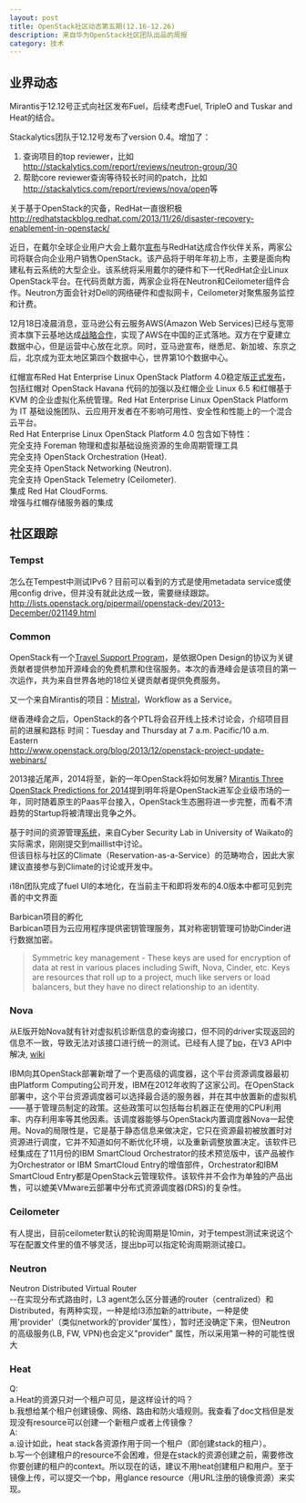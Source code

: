 ```yaml
---
layout: post
title: OpenStack社区动态第五期(12.16-12.26)
description: 来自华为OpenStack社区团队出品的周报
category: 技术
---
```


## 业界动态
Mirantis于12.12号正式向社区发布Fuel，后续考虑Fuel, TripleO and Tuskar and Heat的结合。

Stackalytics团队于12.12号发布了version 0.4。增加了：  
1. 查询项目的top reviewer，比如<http://stackalytics.com/report/reviews/neutron-group/30>  
2. 帮助core reviewer查询等待较长时间的patch，比如<http://stackalytics.com/report/reviews/nova/open>等

关于基于OpenStack的灾备，RedHat一直很积极  
<http://redhatstackblog.redhat.com/2013/11/26/disaster-recovery-enablement-in-openstack/>

近日，在戴尔全球企业用户大会上戴尔[宣布](http://www.theregister.co.uk/2013/12/16/dell_red_hat_openstack_team/)与RedHat达成合作伙伴关系，两家公司将联合向企业用户销售OpenStack。该产品将于明年年初上市，主要是面向构建私有云系统的大型企业。该系统将采用戴尔的硬件和下一代RedHat企业Linux OpenStack平台。在代码贡献方面，两家企业将在Neutron和Ceilometer组件合作。Neutron方面会针对Dell的网络硬件和虚拟网卡，Ceilometer对聚焦服务监控和计费。

12月18日凌晨消息，亚马逊公有云服务AWS(Amazon Web Services)已经与宽带资本旗下云基地达成[战略合作](http://aws.amazon.com/cn/about-aws/whats-new/2013/12/18/announcing-the-aws-china-beijing-region/)，实现了AWS在中国的正式落地。双方在宁夏建立数据中心，但是运营中心放在北京。同时，亚马逊宣布，继悉尼、新加坡、东京之后，北京成为亚太地区第四个数据中心，世界第10个数据中心。

红帽宣布Red Hat Enterprise Linux OpenStack Platform 4.0稳定版[正式发布](http://www.redhat.com/about/news/archive/2013/12/red-hat-announces-general-availability-of-red-hat-enterprise-linux-openstack-platform-4)，包括红帽对 OpenStack Havana 代码的加强以及红帽企业 Linux 6.5 和红帽基于 KVM 的企业虚拟化系统管理。Red Hat Enterprise Linux OpenStack Platform 为 IT 基础设施团队、云应用开发者在不影响可用性、安全性和性能上的一个混合云平台。  
Red Hat Enterprise Linux OpenStack Platform 4.0 包含如下特性：  
完全支持 Foreman 物理和虚拟基础设施资源的生命周期管理工具  
完全支持 OpenStack Orchestration (Heat).  
完全支持 OpenStack Networking (Neutron).  
完全支持 OpenStack Telemetry (Ceilometer).  
集成 Red Hat CloudForms.  
增强与红帽存储服务器的集成

## 社区跟踪

### Tempst
怎么在Tempest中测试IPv6？目前可以看到的方式是使用metadata service或使用config drive，但并没有就此达成一致，需要继续跟踪。  
<http://lists.openstack.org/pipermail/openstack-dev/2013-December/021149.html>

### Common
OpenStack有一个[Travel Support Program](https://wiki.openstack.org/wiki/Travel_Support_Program)，是依据Open Design的协议为关键贡献者提供参加开源峰会的免费机票和住宿服务。本次的香港峰会是该项目的第一次运作，共为来自世界各地的18位关键贡献者提供免费服务。

又一个来自Mirantis的项目：[Mistral](https://wiki.openstack.org/wiki/Mistral)，Workflow as a Service。

继香港峰会之后，OpenStack的各个PTL将会召开线上技术讨论会，介绍项目目前的进展和路标
时间：Tuesday and Thursday at 7 a.m. Pacific/10 a.m. Eastern  
<http://www.openstack.org/blog/2013/12/openstack-project-update-webinars/>

2013接近尾声，2014将至，新的一年OpenStack将如何发展? [Mirantis Three OpenStack Predictions for 2014](http://www.mirantis.com/blog/three-openstack-predictions-2014/)提到明年将是OpenStack进军企业级市场的一年，同时随着原生的Paas平台接入，OpenStack生态圈将进一步完整，而看不清趋势的Startup将被清理出竞争之外。

基于时间的资源管理[系统](https://wiki.openstack.org/wiki/Cafe)，来自Cyber Security Lab in University of Waikato的实际需求，刚刚提交到maillist中讨论。  
但该目标与社区的Climate（Reservation-as-a-Service）的范畴吻合，因此大家建议直接参与到Climate的讨论或开发中。

i18n团队完成了fuel UI的本地化，在当前主干和即将发布的4.0版本中都可见到完善的中文界面

Barbican项目的孵化  
Barbican项目为云应用程序提供密钥管理服务，其对称密钥管理可协助Cinder进行数据加密。  
>Symmetric key management - These keys are used for encryption of data at
rest in various places including Swift, Nova, Cinder, etc. Keys are
resources that roll up to a project, much like servers or load balancers,
but they have no direct relationship to an identity.

### Nova
从E版开始Nova就有针对虚拟机诊断信息的查询接口，但不同的driver实现返回的信息不一致，导致无法对该接口进行统一的测试。已经有人提了[bp](https://blueprints.launchpad.net/nova/+spec/diagnostics-namespace)，在V3 API中解决, [wiki](https://wiki.openstack.org/wiki/Nova_VM_Diagnostics)

IBM向其OpenStack部署新增了一个更高级的调度器，这个平台资源调度器最初由Platform Computing公司开发，IBM在2012年收购了这家公司。在OpenStack部署中，这个平台资源调度器可以选择最合适的服务器，并在其中放置新的虚拟机——基于管理员制定的政策。这些政策可以包括每台机器正在使用的CPU利用率、内存利用率等其他因素。该调度器能够与OpenStack内置调度器Nova一起使用。Nova的局限性是，它是基于静态信息来做决定，它只在资源最初被放置时对资源进行调度，它并不知道如何不断优化环境，以及重新调整放置决定。该软件已经集成在了11月份的IBM SmartCloud Orchestrator的技术预览版中，该产品被作为Orchestrator or IBM SmartCloud Entry的增值部件，Orchestrator和IBM SmartCloud Entry都是OpenStack云管理软件。该软件并不会作为单独的产品出售，可以媲美VMware云部署中分布式资源调度器(DRS)的复杂性。

### Ceilometer
有人提出，目前ceilometer默认的轮询周期是10min，对于tempest测试来说这个写在配置文件里的值不够灵活，提出bp可以指定轮询周期测试接口。

### Neutron
Neutron Distributed Virtual Router  
--在实现分布式路由时，L3 agent怎么区分普通的router（centralized）和Distributed，有两种实现，一种是给l3添加新的attribute，一种是使用'provider'（类似network的'provider'属性），暂时还没确定下来，但Neutron的高级服务(LB, FW, VPN)也会定义"provider" 属性，所以采用第一种的可能性很大

### Heat
Q:  
a.Heat的资源只对一个租户可见，是这样设计的吗？  
b.我想给某个租户创建镜像、网络、路由和防火墙规则。我查看了doc文档但是发现没有resource可以创建一个新租户或者上传镜像？  
A:  
a.设计如此，heat stack各资源作用于同一个租户（即创建stack的租户）。  
b.写一个创建租户的resource不会困难，但是在stack的资源创建之前，需要修改你要创建的租户的context。所以现在的话，建议不用heat创建租户和用户。至于镜像上传，可以提交一个bp，用glance resource（用URL注册的镜像资源）来实现。







